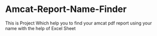 # Amcat-Report-Name-Finder
This is Project Which help you to find your amcat pdf report using your name with the help of Excel Sheet 
